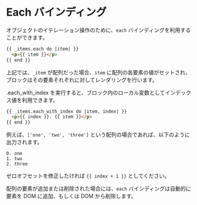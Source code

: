 # Each バインディング

オブジェクトのイテレーション操作のために、```each``` バインディングを利用することができます。

```html
{{ _items.each do |item| }}
  <p>{{ item }}</p>
{{ end }}
```

上記では、```_item``` が配列だった場合、```item``` に配列の各要素の値がセットされ、ブロックはその要素それぞれに対してレンダリングを行います。

.each_with_index を実行すると、ブロック内のローカル変数としてインデックス値を利用できます。

```html
{{ _items.each_with_index do |item, index| }}
  <p>{{ index }}. {{ item }}</p>
{{ end }}
```

例えば、```['one', 'two', 'three']``` という配列の場合であれば、以下のように出力されます。

    0. one
    1. two
    2. three

ゼロオフセットを修正したければ ```{{ index + 1 }}``` としてください。

配列の要素が追加または削除された場合には、```each``` バインディングは自動的に要素を DOM に追加、もしくは DOM から削除します。
